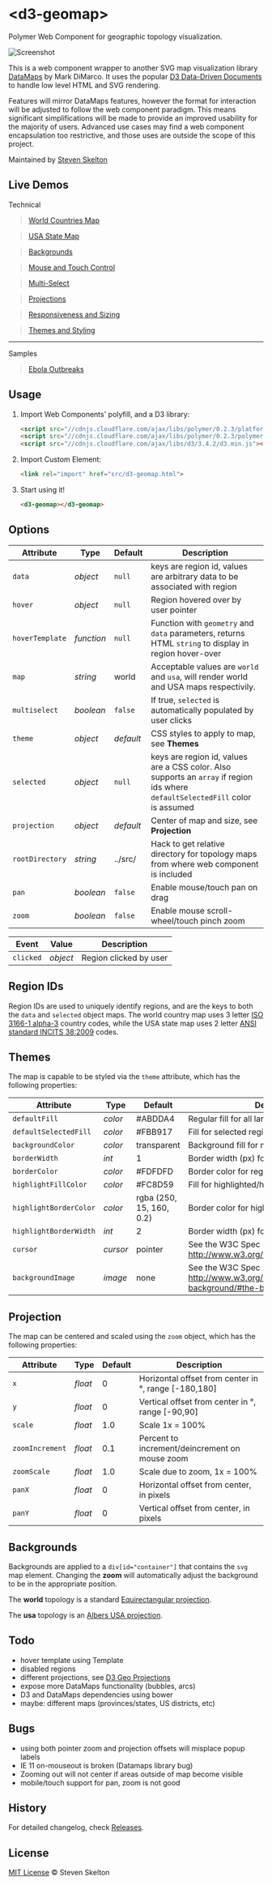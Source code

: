 &lt;d3-geomap&gt;
=============

Polymer Web Component for geographic topology visualization.

![Screenshot](https://raw.githubusercontent.com/stevenrskelton/d3-geomap/master/examples/d3-geomap.jpg "Screenshot")

This is a web component wrapper to another SVG map visualization library [DataMaps](http://datamaps.github.io/) by Mark DiMarco.
It uses the popular [D3 Data-Driven Documents](http://d3js.org/) to handle low level HTML and SVG rendering.

Features will mirror DataMaps features, however the format for interaction will be adjusted to follow the web component paradigm. 
This means significant simplifications will be made to provide an improved usability for the majority of users.  Advanced use cases may find 
a web component encapsulation too restrictive, and those uses are outside the scope of this project.

Maintained by [Steven Skelton](https://github.com/stevenrskelton)

## Live Demos
 
Technical
 
> [World Countries Map](http://files.stevenskelton.ca/d3-geomap/examples/world.html)

> [USA State Map](http://files.stevenskelton.ca/d3-geomap/examples/usa.html)

> [Backgrounds](http://files.stevenskelton.ca/d3-geomap/examples/backgrounds.html)

> [Mouse and Touch Control](http://files.stevenskelton.ca/d3-geomap/examples/mouse-touch.html)

> [Multi-Select](http://files.stevenskelton.ca/d3-geomap/examples/multiselect.html)

> [Projections](http://files.stevenskelton.ca/d3-geomap/examples/projections.html)

> [Responsiveness and Sizing](http://files.stevenskelton.ca/d3-geomap/examples/responsive-size.html)

> [Themes and Styling](http://files.stevenskelton.ca/d3-geomap/examples/themes.html)

---

Samples

> [Ebola Outbreaks](http://files.stevenskelton.ca/d3-geomap/examples/ebola.html)

## Usage

1. Import Web Components' polyfill, and a D3 library:

	```html
	<script src="//cdnjs.cloudflare.com/ajax/libs/polymer/0.2.3/platform.js"></script>
	<script src="//cdnjs.cloudflare.com/ajax/libs/polymer/0.2.3/polymer.js"></script>
	<script src="//cdnjs.cloudflare.com/ajax/libs/d3/3.4.2/d3.min.js"></script>
	```

2. Import Custom Element:

	```html
	<link rel="import" href="src/d3-geomap.html">
	```

3. Start using it!

	```html
	<d3-geomap></d3-geomap>
	```

## Options

Attribute			| Type			| Default		| Description
---					| ---			| ---			| ---
`data`				| *object*		| `null`		| keys are region id, values are arbitrary data to be associated with region
`hover`				| *object*		| `null`		| Region hovered over by user pointer
`hoverTemplate`		| *function*	| `null`		| Function with `geometry` and `data` parameters, returns HTML `string` to display in region hover-over
`map`				| *string*		| world			| Acceptable values are `world` and `usa`, will render world and USA maps respectivily.
`multiselect`		| *boolean*		| `false`		| If true, `selected` is automatically populated by user clicks
`theme`				| *object*		| _default_		| CSS styles to apply to map, see __Themes__
`selected`	 		| *object*		| `null`		| keys are region id, values are a CSS color.  Also supports an `array` if region ids where `defaultSelectedFill` color is assumed
`projection`		| *object*		| _default_		| Center of map and size, see __Projection__
`rootDirectory`		| *string*		| ../src/		| Hack to get relative directory for topology maps from where web component is included
`pan`				| *boolean*		| `false`		| Enable mouse/touch pan on drag
`zoom`				| *boolean*		| `false`		| Enable mouse scroll-wheel/touch pinch zoom

Event				| Value			| Description
---					| ---			| ---
`clicked`			| *object*		| Region clicked by user

## Region IDs

Region IDs are used to uniquely identify regions, and are the keys to both the `data` and `selected` object maps.
The world country map uses 3 letter [ISO 3166-1 alpha-3](http://en.wikipedia.org/wiki/ISO_3166-1_alpha-3) country codes,
while the USA state map uses 2 letter [ANSI standard INCITS 38:2009](http://en.wikipedia.org/wiki/List_of_U.S._state_abbreviations) codes.

## Themes

The map is capable to be styled via the `theme` attribute, which has the following properties:

Attribute				| Type		| Default					| Description
---						| ---		| ---						| ---
`defaultFill`	 		| *color*	| #ABDDA4					| Regular fill for all land regions
`defaultSelectedFill`	| *color*	| #FBB917					| Fill for selected regions if `selected` is an array
`backgroundColor`		| *color*	| transparent				| Background fill for map (water)
`borderWidth`			| *int*		| 1							| Border width (px) for regular regions
`borderColor`			| *color*	| #FDFDFD					| Border color for regular regions
`highlightFillColor`	| *color*	| #FC8D59					| Fill for highlighted/hover region
`highlightBorderColor`	| *color*	| rgba (250, 15, 160, 0.2)	| Border color for highlighted/hover region
`highlightBorderWidth`	| *int*		| 2							| Border width (px) for highlighted/hover region
`cursor`				| *cursor*	| pointer					| See the W3C Spec http://www.w3.org/wiki/CSS/Properties/cursor
`backgroundImage`		| *image*	| none						| See the W3C Spec http://www.w3.org/TR/css3-background/#the-background-image

## Projection

The map can be centered and scaled using the `zoom` object, which has the following properties:

Attribute				| Type		| Default					| Description
---						| ---		| ---						| ---
`x`	 					| *float*	| 0							| Horizontal offset from center in °, range [-180,180]
`y`						| *float*	| 0							| Vertical offset from center in °, range [-90,90]
`scale`					| *float*	| 1.0						| Scale 1x = 100%
`zoomIncrement`			| *float*	| 0.1						| Percent to increment/deincrement on mouse zoom
`zoomScale`				| *float*	| 1.0						| Scale due to zoom, 1x = 100%
`panX`					| *float*	| 0							| Horizontal offset from center, in pixels
`panY`					| *float*	| 0							| Vertical offset from center, in pixels

## Backgrounds

Backgrounds are applied to a `div[id="container"]` that contains the `svg` map element.  Changing the __zoom__ will automatically 
adjust the background to be in the appropriate position.

The __world__ topology is a standard [Equirectangular projection](http://en.wikipedia.org/wiki/Equirectangular_projection).

The __usa__ topology is an [Albers USA projection](http://bl.ocks.org/mbostock/4090848).

## Todo

- hover template using Template
- disabled regions
- different projections, see [D3 Geo Projections](https://github.com/mbostock/d3/wiki/Geo-Projections)
- expose more DataMaps functionality (bubbles, arcs)
- D3 and DataMaps dependencies using bower
- maybe: different maps (provinces/states, US districts, etc)

## Bugs
- using both pointer zoom and projection offsets will misplace popup labels
- IE 11 on-mouseout is broken (Datamaps library bug)
- Zooming out will not center if areas outside of map become visible
- mobile/touch support for pan, zoom is not good

## History

For detailed changelog, check [Releases](https://github.com/stevenrskelton/d3-geomap/releases).

## License

[MIT License](http://opensource.org/licenses/MIT) © Steven Skelton